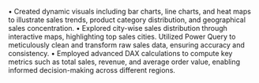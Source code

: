 •	Created dynamic visuals including bar charts, line charts, and heat maps to illustrate sales trends, product category distribution, and geographical sales concentration. 
•	Explored city-wise sales distribution through interactive maps, highlighting top sales cities. Utilized Power Query to meticulously clean and transform raw sales data, ensuring accuracy and consistency. 
•	Employed advanced DAX calculations to compute key metrics such as total sales, revenue, and average order value, enabling informed decision-making across different regions. 
